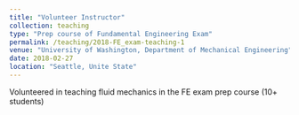 ```yaml
---
title: "Volunteer Instructor"
collection: teaching
type: "Prep course of Fundamental Engineering Exam"
permalink: /teaching/2018-FE_exam-teaching-1
venue: "University of Washington, Department of Mechanical Engineering"
date: 2018-02-27
location: "Seattle, Unite State"
---
```


Volunteered in teaching fluid mechanics in the FE exam prep course (10+ students) 

